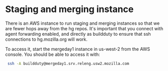 # Staging and merging instance

There is an AWS instance to run staging and merging instances so that we are fewer hops away from the hg repos. It's important that you connect with agent forwarding enabled, and directly as buildduty to ensure that ssh connections to hg.mozilla.org will work.

To access it, start the mergeday1 instance in us-west-2 from the AWS console. You should be able to access it with:

```sh
 ssh -A buildduty@mergeday1.srv.releng.usw2.mozilla.com
```

